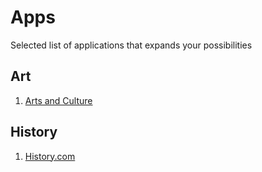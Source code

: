 # Apps
Selected list of applications that expands your possibilities

## Art
1. [Arts and Culture](https://artsandculture.google.com/)

## History
1. [History.com](https://www.history.com/)
